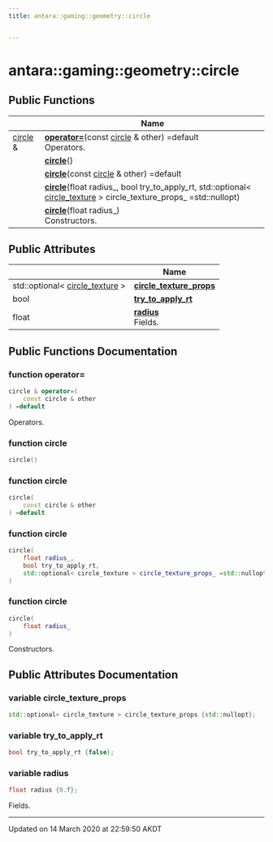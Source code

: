 ```yaml
---
title: antara::gaming::geometry::circle


---
```


# antara::gaming::geometry::circle















## Public Functions

|                | Name           |
| -------------- | -------------- |
| [circle](Classes/structantara_1_1gaming_1_1geometry_1_1circle.md) & | **[operator=](Classes/structantara_1_1gaming_1_1geometry_1_1circle.md#function-operator=)**(const [circle](Classes/structantara_1_1gaming_1_1geometry_1_1circle.md) & other) =default <br>Operators.  |
|  | **[circle](Classes/structantara_1_1gaming_1_1geometry_1_1circle.md#function-circle)**()  |
|  | **[circle](Classes/structantara_1_1gaming_1_1geometry_1_1circle.md#function-circle)**(const [circle](Classes/structantara_1_1gaming_1_1geometry_1_1circle.md) & other) =default  |
|  | **[circle](Classes/structantara_1_1gaming_1_1geometry_1_1circle.md#function-circle)**(float radius_, bool try_to_apply_rt, std::optional< [circle_texture](Classes/structantara_1_1gaming_1_1geometry_1_1circle__texture.md) > circle_texture_props_ =std::nullopt)  |
|  | **[circle](Classes/structantara_1_1gaming_1_1geometry_1_1circle.md#function-circle)**(float radius_) <br>Constructors.  |


## Public Attributes

|                | Name           |
| -------------- | -------------- |
| std::optional< [circle_texture](Classes/structantara_1_1gaming_1_1geometry_1_1circle__texture.md) > | **[circle_texture_props](Classes/structantara_1_1gaming_1_1geometry_1_1circle.md#variable-circle_texture_props)**  |
| bool | **[try_to_apply_rt](Classes/structantara_1_1gaming_1_1geometry_1_1circle.md#variable-try_to_apply_rt)**  |
| float | **[radius](Classes/structantara_1_1gaming_1_1geometry_1_1circle.md#variable-radius)** <br>Fields.  |










## Public Functions Documentation

### function operator=

```cpp
circle & operator=(
    const circle & other
) =default
```

Operators. 



























### function circle

```cpp
circle()
```




























### function circle

```cpp
circle(
    const circle & other
) =default
```




























### function circle

```cpp
circle(
    float radius_,
    bool try_to_apply_rt,
    std::optional< circle_texture > circle_texture_props_ =std::nullopt
)
```




























### function circle

```cpp
circle(
    float radius_
)
```

Constructors. 





























## Public Attributes Documentation

### variable circle_texture_props

```cpp
std::optional< circle_texture > circle_texture_props {std::nullopt};
```




























### variable try_to_apply_rt

```cpp
bool try_to_apply_rt {false};
```




























### variable radius

```cpp
float radius {0.f};
```

Fields. 































-------------------------------

Updated on 14 March 2020 at 22:59:50 AKDT